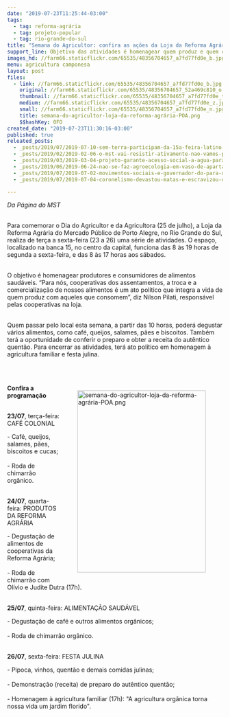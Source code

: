 ```yaml
---
date: "2019-07-23T11:25:44-03:00"
tags:
  - tag: reforma-agrária
  - tag: projeto-popular
  - tag: rio-grande-do-sul
title: "Semana do Agricultor: confira as ações da Loja da Reforma Agrária em Porto Alegre"
support_line: Objetivo das atividades é homenagear quem produz e quem consome alimentos saudáveis
images_hd: //farm66.staticflickr.com/65535/48356704657_a7fd77fd0e_b.jpg
menu: agricultura camponesa
layout: post
files:
  - link: //farm66.staticflickr.com/65535/48356704657_a7fd77fd0e_b.jpg
    original: //farm66.staticflickr.com/65535/48356704657_52a469c810_o.png
    thumbnail: //farm66.staticflickr.com/65535/48356704657_a7fd77fd0e_t.jpg
    medium: //farm66.staticflickr.com/65535/48356704657_a7fd77fd0e_z.jpg
    small: //farm66.staticflickr.com/65535/48356704657_a7fd77fd0e_n.jpg
    title: semana-do-agricultor-loja-da-reforma-agrária-POA.png
    $$hashKey: 0FO
created_date: "2019-07-23T11:30:16-03:00"
published: true
releated_posts:
  - _posts/2019/07/2019-07-10-sem-terra-participam-da-15a-feira-latino-americana-de-economia-solidaria.md
  - _posts/2019/02/2019-02-06-o-mst-vai-resistir-ativamente-nao-vamos-pegar-a-sacola-e-ir-para-casa.md
  - _posts/2019/03/2019-03-04-projeto-garante-acesso-social-a-agua-para-familias-assentadas-no-pampa-do-rs.md
  - _posts/2019/06/2019-06-24-nao-se-faz-agroecologia-em-vaso-de-apartamento-diz-kelli-mafort-do-mst.md
  - _posts/2019/07/2019-07-02-movimentos-sociais-e-governador-do-para-debatem-sobre-pl-129-2019.md
  - _posts/2019/07/2019-07-04-coronelismo-devastou-matas-e-escravizou-o-povo.md

---
```

<p><em>Da P&aacute;gina do MST</em><br />
&nbsp;</p>

<p>Para comemorar o Dia do Agricultor e da Agricultora (25 de julho), a Loja da Reforma Agr&aacute;ria do Mercado P&uacute;blico de Porto Alegre, no Rio Grande do Sul, realiza de ter&ccedil;a a sexta-feira (23 a 26) uma s&eacute;rie de atividades. O espa&ccedil;o, localizado na banca 15, no centro da capital, funciona das 8 &agrave;s 19 horas de segunda a sexta-feira, e das 8 &agrave;s 17 horas aos s&aacute;bados.</p>

<p><br />
O objetivo &eacute; homenagear produtores e consumidores de alimentos saud&aacute;veis. &ldquo;Para n&oacute;s, cooperativas dos assentamentos, a troca e a comercializa&ccedil;&atilde;o de nossos alimentos &eacute; um ato pol&iacute;tico que integra a vida de quem produz com aqueles que consomem&rdquo;, diz Nilson Pilati, respons&aacute;vel pelas cooperativas na loja.</p>

<p><br />
Quem passar pelo local esta semana, a partir das 10 horas, poder&aacute; degustar v&aacute;rios alimentos, como caf&eacute;, queijos, salames, p&atilde;es e biscoitos. Tamb&eacute;m ter&aacute; a oportunidade de conferir o preparo e obter a receita do aut&ecirc;ntico quent&atilde;o. Para encerrar as atividades, ter&aacute; ato pol&iacute;tico em homenagem &agrave; agricultura familiar e festa julina.</p>

<p><br />
&nbsp;</p>

<figure class="image" style="float:right"><img alt="semana-do-agricultor-loja-da-reforma-agrária-POA.png" height="424" src="//farm66.staticflickr.com/65535/48356704657_a7fd77fd0e_b.jpg" width="300" />
<figcaption></figcaption>
</figure>

<p><strong>Confira a programa&ccedil;&atilde;o</strong></p>

<p><br />
<strong>23/07</strong>, ter&ccedil;a-feira: CAF&Eacute; COLONIAL</p>

<p>- Caf&eacute;, queijos, salames, p&atilde;es, biscoitos e cucas;<br />
<br />
- Roda de chimarr&atilde;o org&acirc;nico.</p>

<p><br />
<strong>24/07</strong>, quarta-feira: PRODUTOS DA REFORMA AGR&Aacute;RIA</p>

<p>- Degusta&ccedil;&atilde;o de alimentos de cooperativas da Reforma Agr&aacute;ria;<br />
<br />
- Roda de chimarr&atilde;o com Ol&iacute;vio e Judite Dutra (17h).</p>

<p><br />
<strong>25/07</strong>, quinta-feira: ALIMENTA&Ccedil;&Atilde;O SAUD&Aacute;VEL&nbsp;</p>

<p>- Degusta&ccedil;&atilde;o de caf&eacute; e outros alimentos org&acirc;nicos;<br />
<br />
- Roda de chimarr&atilde;o org&acirc;nico.</p>

<p><br />
<strong>26/07</strong>, sexta-feira: FESTA JULINA</p>

<p>- Pipoca, vinhos, quent&atilde;o e demais comidas julinas;<br />
<br />
- Demonstra&ccedil;&atilde;o (receita) de preparo do aut&ecirc;ntico quent&atilde;o;<br />
<br />
- Homenagem &agrave; agricultura familiar (17h): &quot;A agricultura org&acirc;nica torna nossa vida um jardim florido&quot;.</p>
